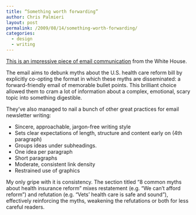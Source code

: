 ```yaml
---
title: “Something worth forwarding”
author: Chris Palmieri
layout: post
permalink: /2009/08/14/something-worth-forwarding/
categories:
  - design
  - writing
---
```

[This is an impressive piece of email communication][1] from the White House. 

The email aims to debunk myths about the U.S. health care reform bill by explicitly co-opting the format in which these myths are disseminated: a forward-friendly email of memorable bullet points. This brilliant choice allowed them to cram a lot of information about a complex, emotional, scary topic into something digestible. 

They&#8217;ve also managed to nail a bunch of other great practices for email newsletter writing: 

<ul class="tight">
  <li>
    Sincere, approachable, jargon-free writing style
  </li>
  <li>
    Sets clear expectations of length, structure and content early on (4th paragraph)
  </li>
  <li>
    Groups ideas under subheadings.
  </li>
  <li>
    One idea per paragraph
  </li>
  <li>
    Short paragraphs
  </li>
  <li>
    Moderate, consistent link density
  </li>
  <li>
    Restrained use of graphics
  </li>
</ul>

My only gripe with it is consistency. The section titled &#8220;8 common myths about health insurance reform&#8221; mixes restatement (e.g. &#8220;We can’t afford reform&#8221;) and refutation (e.g. &#8220;Vets&#8217; health care is safe and sound&#8221;), effectively reinforcing the myths, weakening the refutations or both for less careful readers.

 [1]: /healthcare.html
